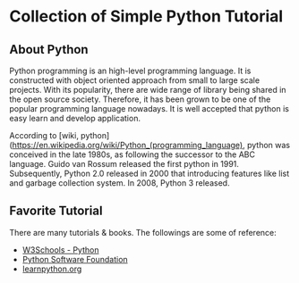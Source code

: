 # Collection of Simple Python Tutorial 

## About Python
Python programming is an high-level programming language.  It is constructed with object oriented approach from small to large scale projects.  With its popularity, there are wide range of library being shared in the open source society.  Therefore, it has been grown to be one of the popular programming language nowadays.  It is well accepted that python is easy learn and develop application.  

According to [wiki, python](https://en.wikipedia.org/wiki/Python_(programming_language), python was conceived in the late 1980s, as following the successor to the ABC language.  Guido van Rossum released the first python in 1991.  Subsequently, Python 2.0 released in 2000 that introducing features like list and garbage collection system.  In 2008, Python 3 released.

## Favorite Tutorial
There are many tutorials & books.  The followings are some of reference:

- [W3Schools - Python](https://www.w3schools.com/python/) 
- [Python Software Foundation](https://docs.python.org/3/tutorial/)
- [learnpython.org](https://www.learnpython.org/)




